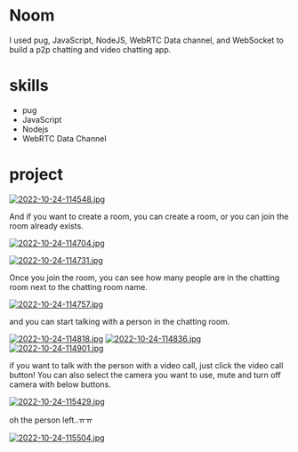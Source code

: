 # Noom

I used pug, JavaScript, NodeJS, WebRTC Data channel, and WebSocket to build a p2p chatting and video chatting app.

# skills
- pug
- JavaScript
- Nodejs
- WebRTC Data Channel
# project

[![2022-10-24-114548.jpg](https://i.postimg.cc/JzZ8CXSg/2022-10-24-114548.jpg)](https://postimg.cc/Mn6Nyn6b)

And if you want to create a room, you can create a room, or you can join the room already exists.

[![2022-10-24-114704.jpg](https://i.postimg.cc/bNHX6Pbc/2022-10-24-114704.jpg)](https://postimg.cc/crH5HVXX)

[![2022-10-24-114731.jpg](https://i.postimg.cc/7h8cVtZZ/2022-10-24-114731.jpg)](https://postimg.cc/HczBW2Mq)

Once you join the room, you can see how many people are in the chatting room next to the chatting room name.

[![2022-10-24-114757.jpg](https://i.postimg.cc/zfyc1YLf/2022-10-24-114757.jpg)](https://postimg.cc/4KT5zMQC)

and you can start talking with a person in the chatting room.

[![2022-10-24-114818.jpg](https://i.postimg.cc/ZqvVMPgB/2022-10-24-114818.jpg)](https://postimg.cc/3y7XyG3Y)
[![2022-10-24-114836.jpg](https://i.postimg.cc/sxb2wrZZ/2022-10-24-114836.jpg)](https://postimg.cc/gLqd21sY)
[![2022-10-24-114901.jpg](https://i.postimg.cc/zGZBhqrs/2022-10-24-114901.jpg)](https://postimg.cc/nC2pbbM2)

if you want to talk with the person with a video call, just click the video call button!
You can also select the camera you want to use, mute and turn off camera with below buttons.

[![2022-10-24-115429.jpg](https://i.postimg.cc/vZgNJdxZ/2022-10-24-115429.jpg)](https://postimg.cc/w1z2NZkC)


oh the person left..ㅠㅠ

[![2022-10-24-115504.jpg](https://i.postimg.cc/L5GzfG9x/2022-10-24-115504.jpg)](https://postimg.cc/K3rkhqgT)
